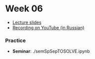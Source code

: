 # Week 06

- [Lecture slides](https://docs.google.com/presentation/d/1wcg21BDdHeWOp2x9cQ9R6mzYu98eDjlWDwAi7ccAmmY/edit?usp=sharing)
- [Recording on YouTube (in Russian)](https://youtu.be/nWd9oEOqywc)

### Practice

- **Seminar**: ./semSpSepTOSOLVE.ipynb
